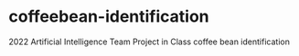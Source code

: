 # coffeebean-identification

2022 Artificial Intelligence Team Project in Class 
coffee bean identification
